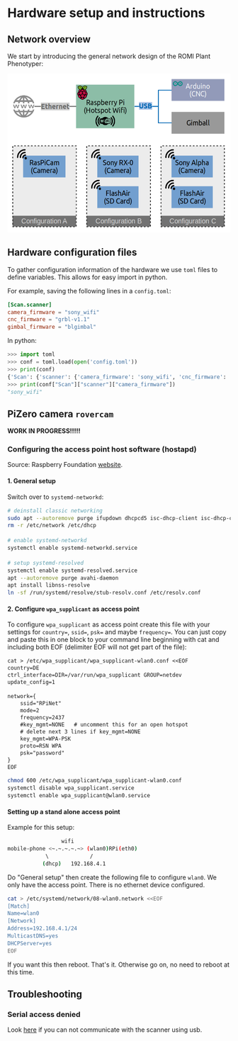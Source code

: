 Hardware setup and instructions
===============================

## Network overview

We start by introducing the general network design of the ROMI Plant Phenotyper:

<img src="/assets/images/scanner_network.png" alt="Plant Phenotyper - Network overview" width="800" />


## Hardware configuration files

To gather configuration information of the hardware we use `toml` files to define variables.
This allows for easy import in python.

For example, saving the following lines in a `config.toml`:
```toml
[Scan.scanner]
camera_firmware = "sony_wifi"
cnc_firmware = "grbl-v1.1"
gimbal_firmware = "blgimbal"
```

In python:
```python
>>> import toml
>>> conf = toml.load(open('config.toml'))
>>> print(conf)
{'Scan': {'scanner': {'camera_firmware': 'sony_wifi', 'cnc_firmware': 'grbl-v1.1', 'gimbal_firmware': 'blgimbal'}}}
>>> print(conf["Scan"]["scanner"]["camera_firmware"])
"sony_wifi"
```

## PiZero camera `rovercam`

**WORK IN PROGRESS!!!!!**

### Configuring the access point host software (hostapd)
Source: Raspberry Foundation [website](https://www.raspberrypi.org/documentation/configuration/wireless/access-point.md).

#### 1. General setup
Switch over to `systemd-networkd`:
```bash
# deinstall classic networking
sudo apt --autoremove purge ifupdown dhcpcd5 isc-dhcp-client isc-dhcp-common
rm -r /etc/network /etc/dhcp

# enable systemd-networkd
systemctl enable systemd-networkd.service

# setup systemd-resolved
systemctl enable systemd-resolved.service
apt --autoremove purge avahi-daemon
apt install libnss-resolve
ln -sf /run/systemd/resolve/stub-resolv.conf /etc/resolv.conf
```

#### 2. Configure `wpa_supplicant` as access point

To configure `wpa_supplicant` as access point create this file with your settings for `country=`, `ssid=`, `psk=` and maybe `frequency=`.
You can just copy and paste this in one block to your command line beginning with cat and including both EOF (delimiter EOF will not get part of the file):
```
cat > /etc/wpa_supplicant/wpa_supplicant-wlan0.conf <<EOF
country=DE
ctrl_interface=DIR=/var/run/wpa_supplicant GROUP=netdev
update_config=1

network={
    ssid="RPiNet"
    mode=2
    frequency=2437
    #key_mgmt=NONE   # uncomment this for an open hotspot
    # delete next 3 lines if key_mgmt=NONE
    key_mgmt=WPA-PSK
    proto=RSN WPA
    psk="password"
}
EOF
```

```bash
chmod 600 /etc/wpa_supplicant/wpa_supplicant-wlan0.conf
systemctl disable wpa_supplicant.service
systemctl enable wpa_supplicant@wlan0.service
```

#### Setting up a stand alone access point
Example for this setup:
```bash
                 wifi
mobile-phone <~.~.~.~.~> (wlan0)RPi(eth0)
            \             /
           (dhcp)   192.168.4.1
```
Do "General setup" then create the following file to configure ``wlan0``.
We only have the access point. There is no ethernet device configured.

```bash
cat > /etc/systemd/network/08-wlan0.network <<EOF
[Match]
Name=wlan0
[Network]
Address=192.168.4.1/24
MulticastDNS=yes
DHCPServer=yes
EOF
```
If you want this then reboot.
That's it.
Otherwise go on, no need to reboot at this time.


## Troubleshooting

### Serial access denied
Look [here](troubleshooting.md#serial-access-denied) if you can not communicate with the scanner using usb.
